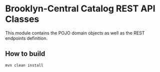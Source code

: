 # Brooklyn-Central Catalog REST API Classes

This module contains the POJO domain objects as well as the REST endpoints definition.

## How to build

    mvn clean install
    